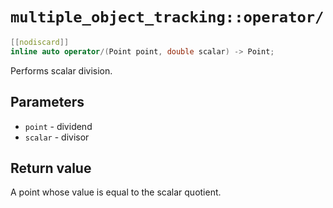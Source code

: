 # `multiple_object_tracking::operator/`

```cpp
[[nodiscard]]
inline auto operator/(Point point, double scalar) -> Point;
```

Performs scalar division.

## Parameters

- `point` - dividend
- `scalar` - divisor

## Return value

A point whose value is equal to the scalar quotient.
